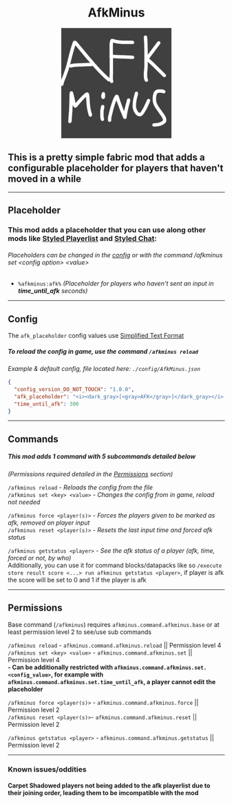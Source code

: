 <h1 align="center">AfkMinus</h1>

<p align="center">
    <img alt="Carpet Bot Placeholder" height="256" src="./src/main/resources/assets/afkminus/icon.png" title="Mod Icon" width="256"/>
</p>

## This is a pretty simple fabric mod that adds a configurable placeholder for players that haven't moved in a while

** **
## Placeholder

### This mod adds a placeholder that you can use along other mods like [Styled Playerlist](https://github.com/Patbox/StyledPlayerList) and [Styled Chat](https://github.com/Patbox/StyledChat):
###### *Placeholders can be changed in the [config](#config) or with the command /afkminus set \<config option\> \<value\>*
 - `%afkminus:afk%` *(Placeholder for players who haven't sent an input in **time_until_afk** seconds)*

** **
## Config

The `afk_placeholder` config values use [Simplified Text Format](https://placeholders.pb4.eu/user/text-format/)

#####  To reload the config in game, use the command `/afkminus reload`
*Example & default config, file located here: `./config/AfkMinus.json`*
```json
{
  "config_version_DO_NOT_TOUCH": "1.0.0",
  "afk_placeholder": "<i><dark_gray>[<gray>AFK</gray>]</dark_gray></i> ",
  "time_until_afk": 300
}
```

** **
## Commands

##### This mod adds 1 command with 5 subcommands detailed below
*(Permissions required detailed in the [Permissions](#Permissions) section)*

`/afkminus reload` *- Reloads the config from the file*<br>
`/afkminus set <key> <value>` *- Changes the config from in game, reload not needed*

`/afkminus force <player(s)>` *- Forces the players given to be marked as afk, removed on player input*<br>
`/afkminus reset <player(s)>` *- Resets the last input time and forced afk status*

`/afkminus getstatus <player>` *- See the afk status of a player (afk, time, forced or not, by who)*<br>
Additionally, you can use it for command blocks/datapacks like so `/execute store result score <...> run afkminus getstatus <player>`, if player is afk the score will be set to 0 and 1 if the player is afk


** **
## Permissions
Base command (`/afkminus`) requires `afkminus.command.afkminus.base` or at least permission level 2 to see/use sub commands

`/afkminus reload` - `afkminus.command.afkminus.reload` || Permission level 4<br>
`/afkminus set <key> <value>` - `afkminus.command.afkminus.set` || Permission level 4<br>
    **- Can be additionally restricted with `afkminus.command.afkminus.set.<config_value>`, for example with `afkminus.command.afkminus.set.time_until_afk`, a player cannot edit the placeholder**


`/afkminus force <player(s)>` - `afkminus.command.afkminus.force` || Permission level 2<br>
`/afkminus reset <player(s)>`- `afkminus.command.afkminus.reset` || Permission level 2

`/afkminus getstatus <player>` - `afkminus.command.afkminus.getstatus` || Permission level 2

** **
### Known issues/oddities
#### Carpet Shadowed players not being added to the afk playerlist due to their joining order, leading them to be imcompatible with the mod